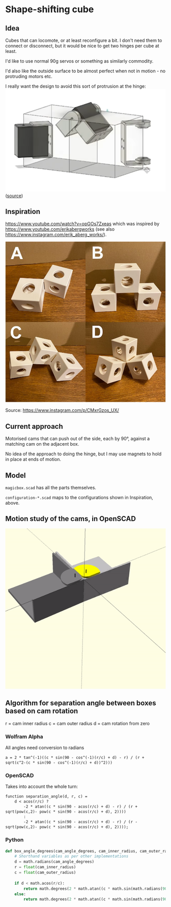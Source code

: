 # Shape-shifting cube

## Idea

Cubes that can locomote, or at least reconfigure a bit. I don't need them to
connect or disconnect, but it would be nice to get two hinges per cube at
least.

I'd like to use normal 90g servos or something as similarly commodity.

I'd also like the outside surface to be almost perfect when not in motion - no
protruding motors etc.

I really want the design to avoid this sort of protrusion at the hinge: ![](bruton.png) ([source](https://youtu.be/opGOs7Zxeas?t=76))

## Inspiration

https://www.youtube.com/watch?v=opGOs7Zxeas which was inspired by
https://www.youtube.com/erikabergworks (see also
https://www.instagram.com/erik_aberg_works/).

![](configurations.jpg)

Source: https://www.instagram.com/p/CMxrGzos_UX/

## Current approach

Motorised cams that can push out of the side, each by 90°, against a matching
cam on the adjacent box.

No idea of the approach to doing the hinge, but I may use magnets to hold in
place at ends of motion.

## Model

`magicbox.scad` has all the parts themselves.

`configuration-*.scad` maps to the configurations shown in Inspiration, above.

## Motion study of the cams, in OpenSCAD

![](motion/motion_study.gif)

## Algorithm for separation angle between boxes based on cam rotation

r = cam inner radius
c = cam outer radius
d = cam rotation from zero

### Wolfram Alpha

All angles need conversion to radians

    a = 2 * tan^(-1)((c * sin(90 - cos^(-1)(r/c) + d) - r) / (r + sqrt(c^2-(c * sin(90 - cos^(-1)(r/c) + d))^2)))

### OpenSCAD

Takes into account the whole turn:

```OpenSCAD
function separation_angle(d, r, c) =
    d < acos(r/c) ?
        -2 * atan((c * sin(90 - acos(r/c) + d) - r) / (r + sqrt(pow(c,2)- pow(c * sin(90 - acos(r/c) + d), 2))))
        :
        -2 * atan((c * sin(90 - acos(r/c) + d) - r) / (r - sqrt(pow(c,2)- pow(c * sin(90 - acos(r/c) + d), 2))));
```

### Python

```python
def box_angle_degrees(cam_angle_degrees, cam_inner_radius, cam_outer_radius):
    # Shorthand variables as per other implementations
    d = math.radians(cam_angle_degrees)
    r = float(cam_inner_radius)
    c = float(cam_outer_radius)

    if d < math.acos(r/c):
        return math.degrees(2 * math.atan((c * math.sin(math.radians(90) - math.acos(r/c) + d) - r) / (r + math.sqrt(pow(c, 2) - pow(c * math.sin(math.radians(90) - math.acos(r/c) + d), 2)))))
    else:
        return math.degrees(2 * math.atan((c * math.sin(math.radians(90) - math.acos(r/c) + d) - r) / (r - math.sqrt(pow(c, 2) - pow(c * math.sin(math.radians(90) - math.acos(r/c) + d), 2)))))
```
